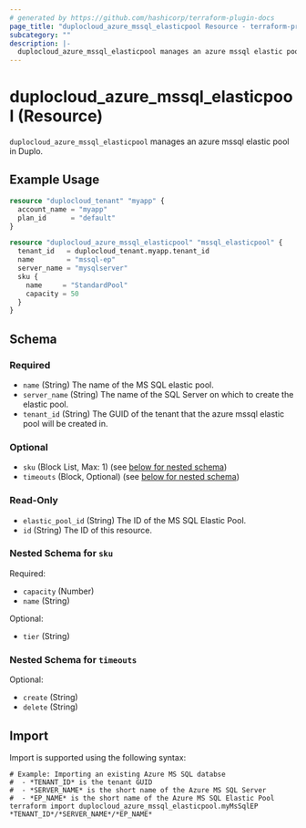 ```yaml
---
# generated by https://github.com/hashicorp/terraform-plugin-docs
page_title: "duplocloud_azure_mssql_elasticpool Resource - terraform-provider-duplocloud"
subcategory: ""
description: |-
  duplocloud_azure_mssql_elasticpool manages an azure mssql elastic pool in Duplo.
---
```


# duplocloud_azure_mssql_elasticpool (Resource)

`duplocloud_azure_mssql_elasticpool` manages an azure mssql elastic pool in Duplo.

## Example Usage

```terraform
resource "duplocloud_tenant" "myapp" {
  account_name = "myapp"
  plan_id      = "default"
}

resource "duplocloud_azure_mssql_elasticpool" "mssql_elasticpool" {
  tenant_id   = duplocloud_tenant.myapp.tenant_id
  name        = "mssql-ep"
  server_name = "mysqlserver"
  sku {
    name     = "StandardPool"
    capacity = 50
  }
}
```

<!-- schema generated by tfplugindocs -->
## Schema

### Required

- `name` (String) The name of the MS SQL elastic pool.
- `server_name` (String) The name of the SQL Server on which to create the elastic pool.
- `tenant_id` (String) The GUID of the tenant that the azure mssql elastic pool will be created in.

### Optional

- `sku` (Block List, Max: 1) (see [below for nested schema](#nestedblock--sku))
- `timeouts` (Block, Optional) (see [below for nested schema](#nestedblock--timeouts))

### Read-Only

- `elastic_pool_id` (String) The ID of the MS SQL Elastic Pool.
- `id` (String) The ID of this resource.

<a id="nestedblock--sku"></a>
### Nested Schema for `sku`

Required:

- `capacity` (Number)
- `name` (String)

Optional:

- `tier` (String)


<a id="nestedblock--timeouts"></a>
### Nested Schema for `timeouts`

Optional:

- `create` (String)
- `delete` (String)

## Import

Import is supported using the following syntax:

```shell
# Example: Importing an existing Azure MS SQL databse
#  - *TENANT_ID* is the tenant GUID
#  - *SERVER_NAME* is the short name of the Azure MS SQL Server
#  - *EP_NAME* is the short name of the Azure MS SQL Elastic Pool
terraform import duplocloud_azure_mssql_elasticpool.myMsSqlEP *TENANT_ID*/*SERVER_NAME*/*EP_NAME*
```

